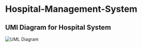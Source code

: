 # Hospital-Management-System
## UMl Diagram for Hospital System
![UML Diagram]('https://github.com/mohAnan-CS/Hospital-Management-System/tree/master/images/hospital.jpg')
